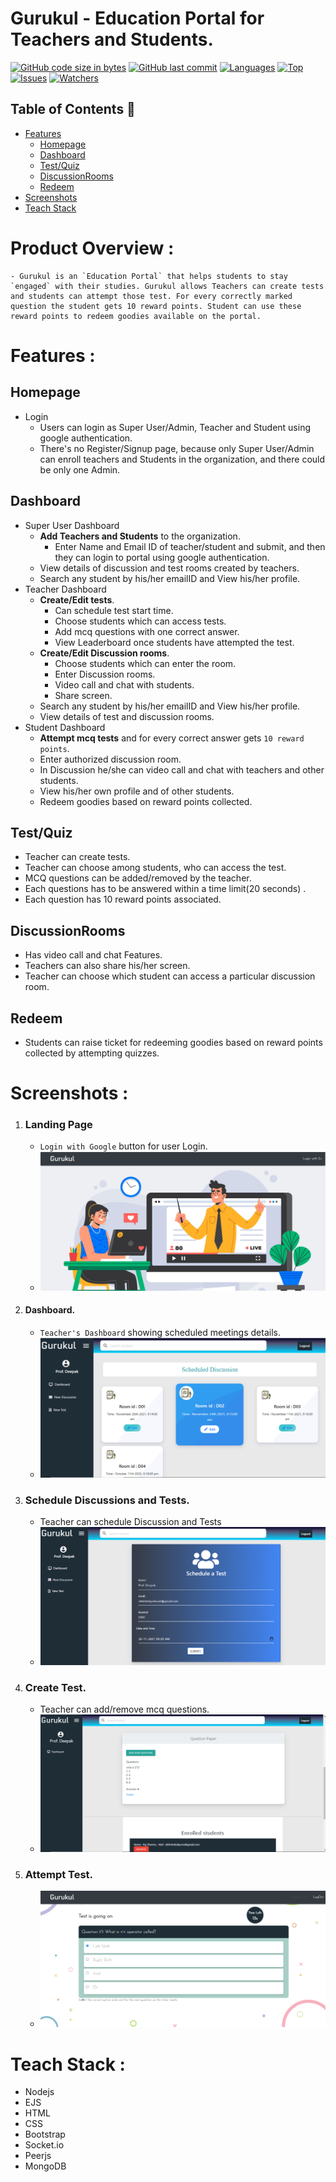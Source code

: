 # Gurukul - Education Portal for Teachers and Students.

[![GitHub code size in bytes](https://img.shields.io/github/languages/code-size/FromBitToByte/Gurukul?logo=github&style=for-the-badge)](https://github.com/Apurva-tech/) 
[![GitHub last commit](https://img.shields.io/github/last-commit/FromBitToByte/Gurukul?style=for-the-badge&logo=git)](https://github.com/Apurva-tech/) 
[![Languages](https://img.shields.io/github/languages/count/FromBitToByte/Gurukul?style=for-the-badge)](https://github.com/FromBitToByte/Gurukul)
[![Top](https://img.shields.io/github/languages/top/FromBitToByte/Gurukul?style=for-the-badge&label=Top%20Languages)](https://github.com/FromBitToByte/Gurukul)
[![Issues](https://img.shields.io/github/issues/FromBitToByte/Gurukul?style=for-the-badge&label=Issues)](https://github.com/FromBitToByte/Gurukul)
[![Watchers]( https://img.shields.io/github/watchers/FromBitToByte/Gurukul?label=Watch&style=for-the-badge)](https://github.com/FromBitToByte/Gurukul/)

## Table of Contents 📕
- [Features](#features-)
  	- [Homepage](#homepage)
  	- [Dashboard](#dashboard)
  	- [Test/Quiz](#Test/Quiz)
  	- [DiscussionRooms](#DiscussionRooms)
  	- [Redeem](#Redeem)
- [Screenshots](#Screenshots-)
- [Teach Stack](#Teach-Stack-)

# Product Overview :
	- Gurukul is an `Education Portal` that helps students to stay `engaged` with their studies. Gurukul allows Teachers can create tests and students can attempt those test. For every correctly marked question the student gets 10 reward points. Student can use these reward points to redeem goodies available on the portal. 
# Features :

## Homepage
* Login 
	* Users can login as Super User/Admin, Teacher and Student using google authentication.
	* There's no Register/Signup page, because only Super User/Admin can enroll teachers and Students in the organization, and there could be only one Admin.
	
## Dashboard
* Super User Dashboard
	* **Add Teachers and Students** to the organization.
		* Enter Name and Email ID of teacher/student and submit, and then they can login to portal using google authentication.
	* View details of discussion and test rooms created by teachers.
	* Search any student by his/her emailID and View his/her profile.
* Teacher Dashboard
	* **Create/Edit tests**.
		* Can schedule test start time.
		* Choose students which can access tests.
		* Add mcq questions with one correct answer.
		* View Leaderboard once students have attempted the test.
	* **Create/Edit Discussion rooms**.
		* Choose students which can enter the room.
		* Enter Discussion rooms.
		* Video call and chat with students.
		* Share screen.
	* Search any student by his/her emailID and View his/her profile.
	* View details of test and discussion rooms.
* Student Dashboard
	* **Attempt mcq tests** and for every correct answer gets `10 reward points`.
	* Enter authorized discussion room.
	* In Discussion he/she can video call and chat with teachers and other students.
	* View his/her own profile and of other students.
	* Redeem goodies based on reward points collected.

## Test/Quiz
* Teacher can create tests.
* Teacher can choose among students, who can access the test.
* MCQ questions can be added/removed by the teacher.
* Each questions has to be answered within a time limit(20 seconds) .
* Each question has 10 reward points associated.
	
## DiscussionRooms
* Has video call and chat Features.
* Teachers can also share his/her screen.
* Teacher can choose which student can access a particular discussion room.

## Redeem
* Students can raise ticket for redeeming goodies based on reward points collected by attempting quizzes.
	


# Screenshots :

1. ### Landing Page  
   - `Login with Google` button for user Login. 
   - ![image](https://github.com/FromBitToByte/Gurukul/blob/main/assets/demo/landingPage.png)
2. #### Dashboard.
   -  `Teacher's Dashboard` showing scheduled meetings details. 
   - ![image](https://github.com/FromBitToByte/Gurukul/blob/main/assets/demo/teacherDashboard.png)
3. ### Schedule Discussions and Tests.
   - Teacher can schedule Discussion and Tests
    - ![image](https://github.com/FromBitToByte/Gurukul/blob/main/assets/demo/scheduleTests.png)
4. ### Create Test.
   - Teacher can add/remove mcq questions.
   - ![image](https://github.com/FromBitToByte/Gurukul/blob/main/assets/demo/createTest.png)
5. ### Attempt Test.
   - ![image](https://github.com/FromBitToByte/Gurukul/blob/main/assets/demo/giveTest.png)


# Teach Stack :
   - Nodejs
   - EJS
   - HTML
   - CSS
   - Bootstrap
   - Socket.io
   - Peerjs
   - MongoDB

   
